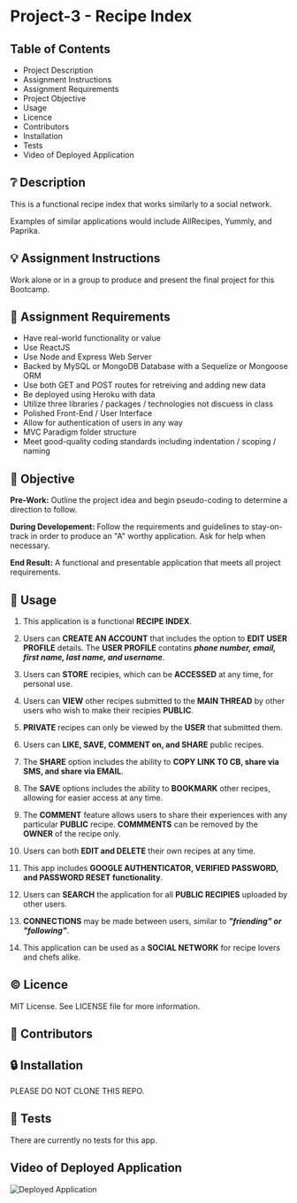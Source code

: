 # Project-3 - Recipe Index

## **Table of Contents**

* Project Description
* Assignment Instructions
* Assignment Requirements
* Project Objective
* Usage
* Licence
* Contributors
* Installation
* Tests
* Video of Deployed Application

## ❔ **Description**

This is a functional recipe index that works similarly to a social network. 

Examples of similar applications would include AllRecipes, Yummly, and Paprika. 

## 💡 **Assignment Instructions**

Work alone or in a group to produce and present the final project for this Bootcamp. 

## 📌 **Assignment Requirements**

- Have real-world functionality or value
- Use ReactJS
- Use Node and Express Web Server
- Backed by MySQL or MongoDB Database with a Sequelize or Mongoose ORM
- Use both GET and POST routes for retreiving and adding new data
- Be deployed using Heroku with data
- Utilize three libraries / packages / technologies not discuess in class
- Polished Front-End / User Interface
- Allow for authentication of users in any way
- MVC Paradigm folder structure
- Meet good-quality coding standards including indentation / scoping / naming

## 🔲 **Objective**

**Pre-Work:** Outline the project idea and begin pseudo-coding to determine a direction to follow.

**During Developement:** Follow the requirements and guidelines to stay-on-track in order to produce an "A" worthy application. Ask for help when necessary. 

**End Result:** A functional and presentable application that meets all project requirements.

## 🔑 **Usage**

1. This application is a functional **RECIPE INDEX**. 

2. Users can **CREATE AN ACCOUNT** that includes the option to **EDIT USER PROFILE** details. The **USER PROFILE** contatins _**phone number, email, first name, last name, and username**_. 

3. Users can **STORE** recipies, which can be **ACCESSED** at any time, for personal use. 

4. Users can **VIEW** other recipes submitted to the **MAIN THREAD** by other users who wish to make their recipies **PUBLIC**. 

5. **PRIVATE** recipes can only be viewed by the **USER** that submitted them. 

6. Users can **LIKE, SAVE, COMMENT on, and SHARE** public recipes. 

7. The **SHARE** option includes the ability to **COPY LINK TO CB, share via SMS, and share via EMAIL**. 

8. The **SAVE** options includes the ability to **BOOKMARK** other recipes, allowing for easier access at any time.

9. The **COMMENT** feature allows users to share their experiences with any particular **PUBLIC** recipe. **COMMMENTS** can be removed by the **OWNER** of the recipe only. 

10. Users can both **EDIT and DELETE** their own recipes at any time. 

11. This app includes **GOOGLE AUTHENTICATOR, VERIFIED PASSWORD, and PASSWORD RESET functionality**. 

12. Users can **SEARCH** the application for all **PUBLIC RECIPIES** uploaded by other users. 

13. **CONNECTIONS** may be made between users, similar to _**"friending" or "following"**_.

14. This application can be used as a **SOCIAL NETWORK** for recipe lovers and chefs alike.

## © **Licence**

MIT License. See LICENSE file for more information.

## 💬 **Contributors**



## 🔒 **Installation**

PLEASE DO NOT CLONE THIS REPO. 

## 📂 **Tests**

There are currently no tests for this app. 

## **Video of Deployed Application**

![Deployed Application]()
